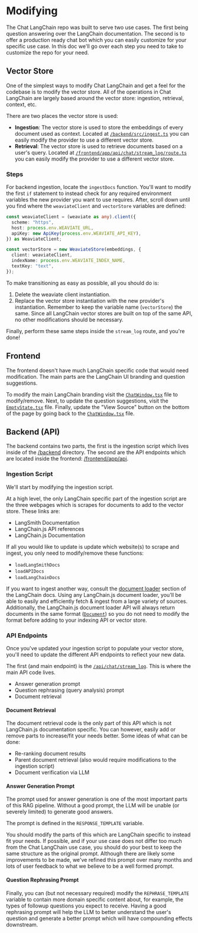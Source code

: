 # Modifying

The Chat LangChain repo was built to serve two use cases. The first being question answering over the LangChain documentation. The second is to offer a production ready chat bot which you can easily customize for your specific use case. In this doc we'll go over each step you need to take to customize the repo for your need.

## Vector Store

One of the simplest ways to modify Chat LangChain and get a feel for the codebase is to modify the vector store. All of the operations in Chat LangChain are largely based around the vector store: ingestion, retrieval, context, etc.

There are two places the vector store is used:
- **Ingestion**: The vector store is used to store the embeddings of every document used as context. Located at [`/backend/src/ingest.ts`](/backend/src/ingest.ts) you can easily modify the provider to use a different vector store.
- **Retrieval**: The vector store is used to retrieve documents based on a user's query. Located at [`/frontend/app/api/chat/stream_log/route.ts`](/frontend/app/api/chat/stream_log/route.ts) you can easily modify the provider to use a different vector store.

### Steps

For backend ingestion, locate the `ingestDocs` function. You'll want to modify the first `if` statement to instead check for any required environment variables the new provider you want to use requires. After, scroll down until you find where the `weaviateClient` and `vectorStore` variables are defined:

```typescript
const weaviateClient = (weaviate as any).client({
  scheme: "https",
  host: process.env.WEAVIATE_URL,
  apiKey: new ApiKey(process.env.WEAVIATE_API_KEY),
}) as WeaviateClient;

const vectorStore = new WeaviateStore(embeddings, {
  client: weaviateClient,
  indexName: process.env.WEAVIATE_INDEX_NAME,
  textKey: "text",
});
```

To make transitioning as easy as possible, all you should do is:

1. Delete the weaviate client instantiation.
2. Replace the vector store instantiation with the new provider's instantiation. Remember to keep the variable name (`vectorStore`) the same. Since all LangChain vector stores are built on top of the same API, no other modifications should be necessary.

Finally, perform these same steps inside the `stream_log` route, and you're done!

## Frontend

The frontend doesn't have much LangChain specific code that would need modification. The main parts are the LangChain UI branding and question suggestions.

To modify the main LangChain branding visit the [`ChatWindow.tsx`](frontend/app/components/ChatWindow.tsx) file to modify/remove. Next, to update the question suggestions, visit the [`EmptyState.tsx`](frontend/app/components/EmptyState.tsx) file. Finally, update the "View Source" button on the bottom of the page by going back to the [`ChatWindow.tsx`](frontend/app/components/ChatWindow.tsx) file.

## Backend (API)

The backend contains two parts, the first is the ingestion script which lives inside of the [/backend](/backend/) directory. The second are the API endpoints which are located inside the frontend: [/frontend/app/api](/frontend/app/api).

### Ingestion Script

We'll start by modifying the ingestion script.

At a high level, the only LangChain specific part of the ingestion script are the three webpages which is scrapes for documents to add to the vector store. These links are:
- LangSmith Documentation
- LangChain.js API references
- LangChain.js Documentation

If all you would like to update is update which website(s) to scrape and ingest, you only need to modify/remove these functions:

- `loadLangSmithDocs`
- `loadAPIDocs`
- `loadLangChainDocs`

If you want to ingest another way, consult the [document loader](https://python.langchain.com/docs/modules/data_connection/document_loaders/) section of the LangChain docs.
Using any LangChain.js document loader, you'll be able to easily and efficiently fetch & ingest from a large variety of sources. Additionally, the LangChain.js document loader API will always return documents in the same format ([`Document`](https://api.python.langchain.com/en/latest/documents/langchain_core.documents.base.Document.html)) so you do not need to modify the format before adding to your indexing API or vector store.

### API Endpoints

Once you've updated your ingestion script to populate your vector store, you'll need to update the different API endpoints to reflect your new data. 

The first (and main endpoint) is the [`/api/chat/stream_log`](frontend/app/api/chat/stream_log/route.ts). This is where the main API code lives.

- Answer generation prompt
- Question rephrasing (query analysis) prompt
- Document retrieval

#### Document Retrieval

The document retrieval code is the only part of this API which is not LangChain.js documentation specific. You can however, easily add or remove parts to increase/fit your needs better. Some ideas of what can be done:

- Re-ranking document results
- Parent document retrieval (also would require modifications to the ingestion script)
- Document verification via LLM


#### Answer Generation Prompt

The prompt used for answer generation is one of the most important parts of this RAG pipeline. Without a good prompt, the LLM will be unable (or severely limited) to generate good answers.

The prompt is defined in the `RESPONSE_TEMPLATE` variable.

You should modify the parts of this which are LangChain specific to instead fit your needs. If possible, and if your use case does not differ too much from the Chat LangChain use case, you should do your best to keep the same structure as the original prompt. Although there are likely some improvements to be made, we've refined this prompt over many months and lots of user feedback to what we believe to be a well formed prompt.

#### Question Rephrasing Prompt

Finally, you can (but not necessary required) modify the `REPHRASE_TEMPLATE` variable to contain more domain specific content about, for example, the types of followup questions you expect to receive. Having a good rephrasing prompt will help the LLM to better understand the user's question and generate a better prompt which will have compounding effects downstream.